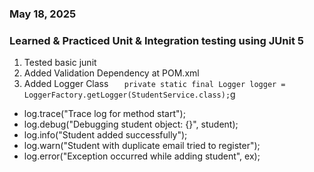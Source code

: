 ### May 18, 2025
### Learned & Practiced Unit & Integration testing using JUnit 5
1. Tested basic junit
2. Added Validation Dependency at POM.xml
3. Added Logger Class
`   private static final Logger logger = LoggerFactory.getLogger(StudentService.class);`g
* log.trace("Trace log for method start");
* log.debug("Debugging student object: {}", student);
* log.info("Student added successfully");
* log.warn("Student with duplicate email tried to register");
* log.error("Exception occurred while adding student", ex);
